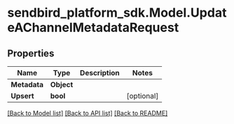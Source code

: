 
# sendbird_platform_sdk.Model.UpdateAChannelMetadataRequest

## Properties

Name | Type | Description | Notes
------------ | ------------- | ------------- | -------------
**Metadata** | **Object** |  | 
**Upsert** | **bool** |  | [optional] 

[[Back to Model list]](../README.md#documentation-for-models)
[[Back to API list]](../README.md#documentation-for-api-endpoints)
[[Back to README]](../README.md)

